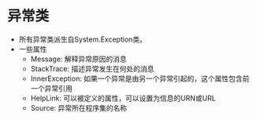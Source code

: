 # 异常类

- 所有异常类派生自System.Exception类。
- 一些属性
  - Message: 解释异常原因的消息
  - StackTrace: 描述异常发生在何处的消息
  - InnerException: 如果一个异常是由另一个异常引起的，这个属性包含前一个异常引用
  - HelpLink: 可以被定义的属性，可以设置为信息的URN或URL
  - Source: 异常所在程序集的名称
